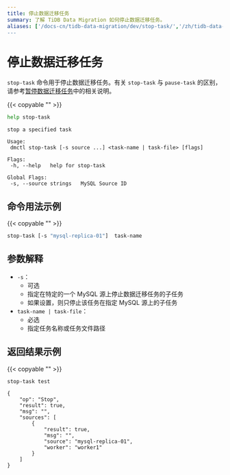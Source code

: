 ```yaml
---
title: 停止数据迁移任务
summary: 了解 TiDB Data Migration 如何停止数据迁移任务。
aliases: ['/docs-cn/tidb-data-migration/dev/stop-task/','/zh/tidb-data-migration/dev/stop-task.md/]
---
```


# 停止数据迁移任务

`stop-task` 命令用于停止数据迁移任务。有关 `stop-task` 与 `pause-task` 的区别，请参考[暂停数据迁移任务](dm-pause-task.md)中的相关说明。

{{< copyable "" >}}

```bash
help stop-task
```

```
stop a specified task

Usage:
 dmctl stop-task [-s source ...] <task-name | task-file> [flags]

Flags:
 -h, --help   help for stop-task

Global Flags:
 -s, --source strings   MySQL Source ID
```

## 命令用法示例

{{< copyable "" >}}

```bash
stop-task [-s "mysql-replica-01"]  task-name
```

## 参数解释

- `-s`：
    - 可选
    - 指定在特定的一个 MySQL 源上停止数据迁移任务的子任务
    - 如果设置，则只停止该任务在指定 MySQL 源上的子任务
- `task-name | task-file`：
    - 必选
    - 指定任务名称或任务文件路径

## 返回结果示例

{{< copyable "" >}}

```bash
stop-task test
```

```
{
    "op": "Stop",
    "result": true,
    "msg": "",
    "sources": [
        {
            "result": true,
            "msg": "",
            "source": "mysql-replica-01",
            "worker": "worker1"
        }
    ]
}
```
